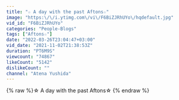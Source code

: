 ```yaml
---
title: "☆ A day with the past Aftons☆"
image: "https:\/\/i.ytimg.com\/vi\/F6BiZJRhUYo\/hqdefault.jpg"
vid_id: "F6BiZJRhUYo"
categories: "People-Blogs"
tags: ["Aftons☆"]
date: "2022-03-26T23:04:47+03:00"
vid_date: "2021-11-02T21:38:53Z"
duration: "PT6M9S"
viewcount: "74867"
likeCount: "5142"
dislikeCount: ""
channel: "Atena Yushida"
---
```

{% raw %}☆ A day with the past Aftons☆ {% endraw %}

